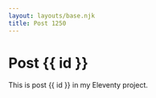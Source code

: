 ```yaml
---
layout: layouts/base.njk
title: Post 1250
---
```


# Post {{ id }}

This is post {{ id }} in my Eleventy project.
